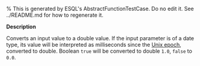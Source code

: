 % This is generated by ESQL's AbstractFunctionTestCase. Do no edit it. See ../README.md for how to regenerate it.

**Description**

Converts an input value to a double value. If the input parameter is of a date type, its value will be interpreted as milliseconds since the [Unix epoch](https://en.wikipedia.org/wiki/Unix_time), converted to double. Boolean `true` will be converted to double `1.0`, `false` to `0.0`.

